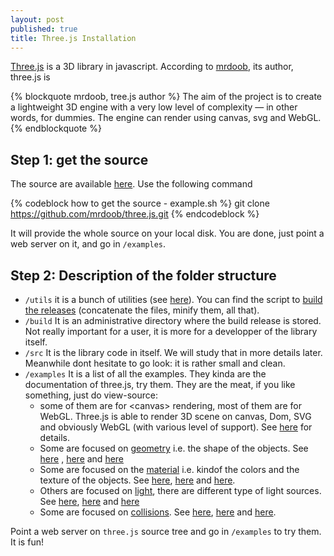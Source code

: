 ```yaml
---
layout: post
published: true
title: Three.js Installation
---
```


[Three.js](https://github.com/mrdoob/three.js) is a 3D library in javascript. According
to [mrdoob](http://mrdoob.com/), its author, three.js is

{% blockquote mrdoob, tree.js author %}
The aim of the project is to create a lightweight 3D engine with a very low level of
complexity — in other words, for dummies. The engine can render using canvas, svg and WebGL.
{% endblockquote %}

## Step 1: get the source

The source are available [here](https://github.com/mrdoob/three.js). Use
the following command

{% codeblock how to get the source - example.sh %}
git clone https://github.com/mrdoob/three.js.git
{% endcodeblock %}

It will provide the whole source on your local disk. You are done, just point
a web server on it, and go in ```/examples```.

## Step 2: Description of the folder structure

* ```/utils``` it is a bunch of utilities (see [here](https://github.com/mrdoob/three.js/tree/master/utils)).
You can find the script to [build the releases](https://github.com/mrdoob/three.js/blob/master/utils/build.sh)
(concatenate the files, minify them, all that).
* ```/build``` It is an administrative directory where the build release is stored. Not really important
for a user, it is more for a developper of the library itself.
* ```/src``` It is the library code in itself. We will study that in more details later. Meanwhile dont hesitate
to go look: it is rather small and clean.
* ```/examples``` It is a list of all the examples. They kinda are the documentation of three.js, try
them. They are the meat, if you like something, just do view-source:
  * some of them are for \<canvas\> rendering, most of them are for WebGL. Three.js is able to render 3D scene
    on canvas, Dom, SVG and obviously WebGL (with various level of support). See [here](https://github.com/mrdoob/three.js/tree/master/src/renderers)
    for details.
  * Some are focused on [geometry](https://github.com/mrdoob/three.js/tree/master/src/extras/geometries) i.e.
    the shape of the objects. See [here](http://mrdoob.github.com/three.js/examples/webgl_geometry_colors.html)
    , [here](http://mrdoob.github.com/three.js/examples/canvas_geometry_cube.html)
    and [here](http://mrdoob.github.com/three.js/examples/canvas_geometry_cube.html)
  * Some are focused on the [material](https://github.com/mrdoob/three.js/tree/master/src/materials) i.e.
    kindof the colors and the texture of the objects. See
    [here](http://mrdoob.github.com/three.js/examples/webgl_materials_texture_filters.html),
    [here](http://mrdoob.github.com/three.js/examples/webgl_materials_texture_filters.html) and
    [here](http://mrdoob.github.com/three.js/examples/webgl_materials_normalmap.html).
  * Others are focused on [light](https://github.com/mrdoob/three.js/tree/master/src/lights), there are different
    type of light sources. See
    [here](http://mrdoob.github.com/three.js/examples/canvas_lights_pointlights.html),
    [here](http://mrdoob.github.com/three.js/examples/canvas_lights_pointlights_smooth.html) and
    [here](http://mrdoob.github.com/three.js/examples/webgl_lights_pointlights.html)
  * Some are focused on [collisions](https://github.com/mrdoob/three.js/tree/master/src/extras/physics). See
    [here](http://mrdoob.github.com/three.js/examples/webgl_collisions_trigger.html),
    [here](http://mrdoob.github.com/three.js/examples/webgl_collisions_reaction.html) and
    [here](http://mrdoob.github.com/three.js/examples//webgl_collisions_mesh.html).
  
Point a web server on ```three.js``` source tree and go in ```/examples``` to try them. It is fun!